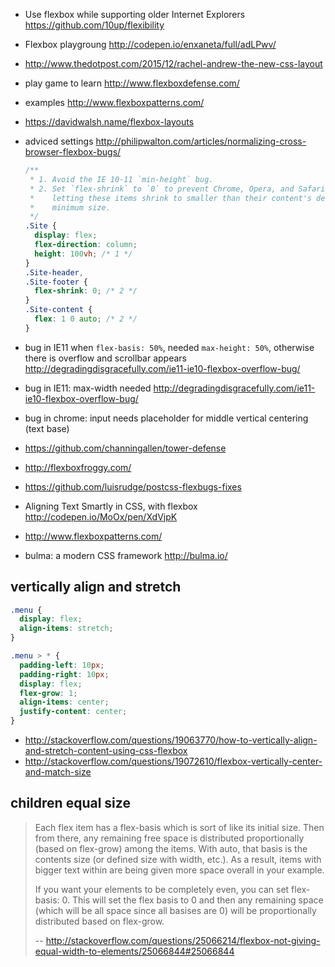 - Use flexbox while supporting older Internet Explorers https://github.com/10up/flexibility
- Flexbox playgroung http://codepen.io/enxaneta/full/adLPwv/
- http://www.thedotpost.com/2015/12/rachel-andrew-the-new-css-layout
- play game to learn http://www.flexboxdefense.com/
- examples http://www.flexboxpatterns.com/
- https://davidwalsh.name/flexbox-layouts

- adviced settings http://philipwalton.com/articles/normalizing-cross-browser-flexbox-bugs/

  ```css
  /**
   * 1. Avoid the IE 10-11 `min-height` bug.
   * 2. Set `flex-shrink` to `0` to prevent Chrome, Opera, and Safari from
   *    letting these items shrink to smaller than their content's default
   *    minimum size.
   */
  .Site {
    display: flex;
    flex-direction: column;
    height: 100vh; /* 1 */
  }
  .Site-header,
  .Site-footer {
    flex-shrink: 0; /* 2 */
  }
  .Site-content {
    flex: 1 0 auto; /* 2 */
  }
  ```
- bug in IE11 when `flex-basis: 50%`, needed `max-height: 50%`, otherwise there is overflow and scrollbar appears http://degradingdisgracefully.com/ie11-ie10-flexbox-overflow-bug/
- bug in IE11: max-width needed http://degradingdisgracefully.com/ie11-ie10-flexbox-overflow-bug/
- bug in chrome: input needs placeholder for middle vertical centering (text base)
- https://github.com/channingallen/tower-defense
- http://flexboxfroggy.com/
- https://github.com/luisrudge/postcss-flexbugs-fixes
- Aligning Text Smartly in CSS, with flexbox http://codepen.io/MoOx/pen/XdVjpK
- http://www.flexboxpatterns.com/
- bulma: a modern CSS framework http://bulma.io/

## vertically align and stretch

```css
.menu {
  display: flex;
  align-items: stretch;
}

.menu > * {
  padding-left: 10px;
  padding-right: 10px;
  display: flex;
  flex-grow: 1;
  align-items: center;
  justify-content: center;
}

```

- http://stackoverflow.com/questions/19063770/how-to-vertically-align-and-stretch-content-using-css-flexbox
- http://stackoverflow.com/questions/19072610/flexbox-vertically-center-and-match-size

## children equal size

>Each flex item has a flex-basis which is sort of like its initial size. Then from there, any remaining free space is distributed proportionally (based on flex-grow) among the items. With auto, that basis is the contents size (or defined size with width, etc.). As a result, items with bigger text within are being given more space overall in your example.
>
>If you want your elements to be completely even, you can set flex-basis: 0. This will set the flex basis to 0 and then any remaining space (which will be all space since all basises are 0) will be proportionally distributed based on flex-grow.
>
>-- http://stackoverflow.com/questions/25066214/flexbox-not-giving-equal-width-to-elements/25066844#25066844
